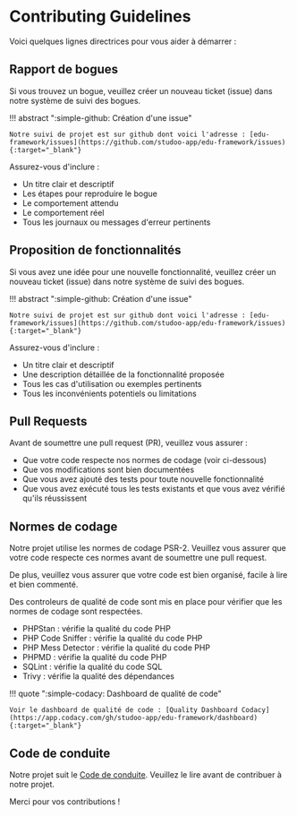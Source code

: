 # Contributing Guidelines

Voici quelques lignes directrices pour vous aider à démarrer :

## Rapport de bogues

Si vous trouvez un bogue, veuillez créer un nouveau ticket (issue) dans notre système de suivi des bogues. 

!!! abstract ":simple-github: Création d'une issue"

    Notre suivi de projet est sur github dont voici l'adresse : [edu-framework/issues](https://github.com/studoo-app/edu-framework/issues){:target="_blank"}

Assurez-vous d'inclure :

* Un titre clair et descriptif
* Les étapes pour reproduire le bogue
* Le comportement attendu
* Le comportement réel
* Tous les journaux ou messages d'erreur pertinents

## Proposition de fonctionnalités

Si vous avez une idée pour une nouvelle fonctionnalité, veuillez créer un nouveau ticket (issue) dans notre système de suivi des bogues. 

!!! abstract ":simple-github: Création d'une issue"

    Notre suivi de projet est sur github dont voici l'adresse : [edu-framework/issues](https://github.com/studoo-app/edu-framework/issues){:target="_blank"}

Assurez-vous d'inclure :

* Un titre clair et descriptif
* Une description détaillée de la fonctionnalité proposée
* Tous les cas d'utilisation ou exemples pertinents
* Tous les inconvénients potentiels ou limitations

## Pull Requests

Avant de soumettre une pull request (PR), veuillez vous assurer :

* Que votre code respecte nos normes de codage (voir ci-dessous)
* Que vos modifications sont bien documentées
* Que vous avez ajouté des tests pour toute nouvelle fonctionnalité
* Que vous avez exécuté tous les tests existants et que vous avez vérifié qu'ils réussissent
  
## Normes de codage

Notre projet utilise les normes de codage PSR-2. Veuillez vous assurer que votre code respecte ces normes avant de soumettre une pull request.

De plus, veuillez vous assurer que votre code est bien organisé, facile à lire et bien commenté.

Des controleurs de qualité de code sont mis en place pour vérifier que les normes de codage sont respectées.

- PHPStan : vérifie la qualité du code PHP
- PHP Code Sniffer : vérifie la qualité du code PHP
- PHP Mess Detector : vérifie la qualité du code PHP
- PHPMD : vérifie la qualité du code PHP
- SQLint : vérifie la qualité du code SQL
- Trivy : vérifie la qualité des dépendances

!!! quote ":simple-codacy: Dashboard de qualité de code"

    Voir le dashboard de qualité de code : [Quality Dashboard Codacy](https://app.codacy.com/gh/studoo-app/edu-framework/dashboard){:target="_blank"}

## Code de conduite

Notre projet suit le [Code de conduite](code_of_conduct.md). Veuillez le lire avant de contribuer à notre projet.


Merci pour vos contributions !
